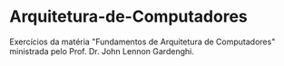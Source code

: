 # Arquitetura-de-Computadores
Exercícios da matéria "Fundamentos de Arquitetura de Computadores" ministrada pelo Prof. Dr. John Lennon Gardenghi.

